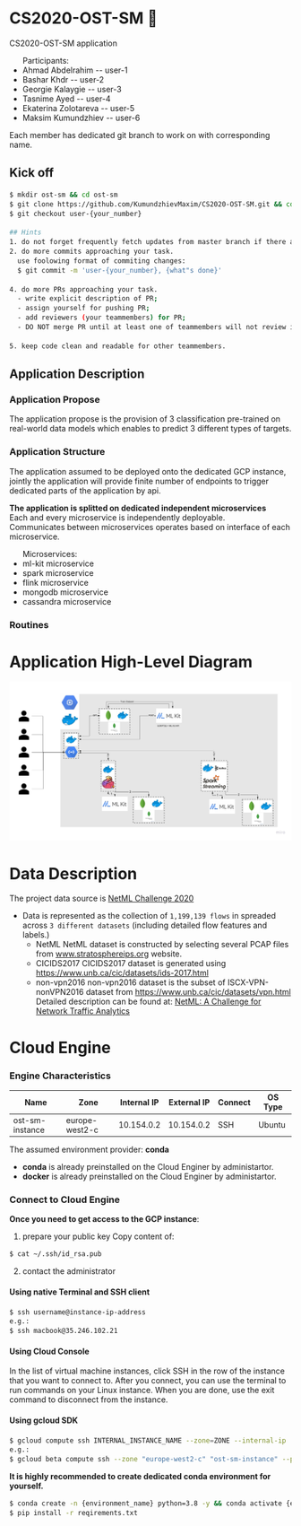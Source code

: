# CS2020-OST-SM :construction: 
CS2020-OST-SM application
<ul>Participants:
<li>Ahmad Abdelrahim -- user-1</li>
<li>Bashar Khdr -- user-2</li>
<li>Georgie Kalaygie -- user-3</li>
<li>Tasnime Ayed -- user-4</li>
<li>Ekaterina Zolotareva -- user-5</li>
<li>Maksim Kumundzhiev -- user-6</li>
</ul>

Each member has dedicated git branch to work on with corresponding name.

## Kick off
```bash
$ mkdir ost-sm && cd ost-sm
$ git clone https://github.com/KumundzhievMaxim/CS2020-OST-SM.git && cd CS2020-OST-SM
$ git checkout user-{your_number}

## Hints 
1. do not forget frequently fetch updates from master branch if there are such.   
2. do more commits approaching your task. 
  use foolowing format of commiting changes:
  $ git commit -m 'user-{your_number}, {what"s done}'

4. do more PRs approaching your task.
  - write explicit description of PR;
  - assign yourself for pushing PR;
  - add reviewers (your teammembers) for PR;
  - DO NOT merge PR until at least one of teammembers will not review it;  

5. keep code clean and readable for other teammembers. 
```


## Application Description
### Application Propose
The application propose is the provision of 3 classification pre-trained on real-world data models which enables to predict 3 different types of targets.

### Application Structure
The application assumed to be deployed onto the dedicated GCP instance, jointly the application will provide finite number of endpoints to trigger dedicated parts of the application by api.      

**The application is splitted on dedicated independent microservices** 
<br>
Each and every microservice is independently deployable.
<br>
Communicates between microservices operates based on interface of each microservice.

<ul>
Microservices:
  <li>ml-kit microservice</li>
  <li>spark microservice</li>
  <li>flink microservice</li>
  <li>mongodb microservice</li>
  <li>cassandra microservice</li>
</ul>

### Routines



# Application High-Level Diagram 
![Application Diagram](service_diagram/OST-SM.jpg) 
 
 

# Data Description
The project data source is [NetML Challenge 2020](https://github.com/ACANETS/NetML-Competition2020)
- Data is represented as the collection of  `1,199,139 flows` in spreaded across `3 different datasets` (including detailed flow features and labels.)
    - NetML
      NetML dataset is constructed by selecting several PCAP files from www.stratosphereips.org website.
    - CICIDS2017
      CICIDS2017 dataset is generated using https://www.unb.ca/cic/datasets/ids-2017.html
    - non-vpn2016
       non-vpn2016 dataset is the subset of ISCX-VPN-nonVPN2016 dataset from https://www.unb.ca/cic/datasets/vpn.html
       Detailed description can be found at: [NetML: A Challenge for Network Traffic Analytics](https://arxiv.org/abs/2004.13006)


# Cloud Engine
### Engine Characteristics
|Name           |Zone             |Internal IP  |External IP  |Connect |OS Type
|---            |---              |---          |---          |---     |---    
|ost-sm-instance|europe-west2-c   |10.154.0.2   |10.154.0.2   |SSH     |Ubuntu

The assumed environment provider: **conda**
- **conda** is already preinstalled on the Cloud Enginer by administartor.
- **docker** is already preinstalled on the Cloud Enginer by administartor. 

### Connect to Cloud Engine
**Once you need to get access to the GCP instance**:
1. prepare your public key
Copy content of:
```bash
$ cat ~/.ssh/id_rsa.pub
```
2. contact the administrator 

#### Using native Terminal and SSH client  
```bash
$ ssh username@instance-ip-address
e.g.:
$ ssh macbook@35.246.102.21 
``` 

#### Using Cloud Console
In the list of virtual machine instances, click SSH in the row of the instance that you want to connect to.
After you connect, you can use the terminal to run commands on your Linux instance. When you are done, use the exit command to disconnect from the instance.

#### Using gcloud SDK
```bash
$ gcloud compute ssh INTERNAL_INSTANCE_NAME --zone=ZONE --internal-ip
e.g.:
$ gcloud beta compute ssh --zone "europe-west2-c" "ost-sm-instance" --project "dazzling-task-267622"
``` 

**It is highly recommended to create dedicated conda environment for yourself.**    
```bash
$ conda create -n {environment_name} python=3.8 -y && conda activate {environment_name}
$ pip install -r reqirements.txt 
```
     